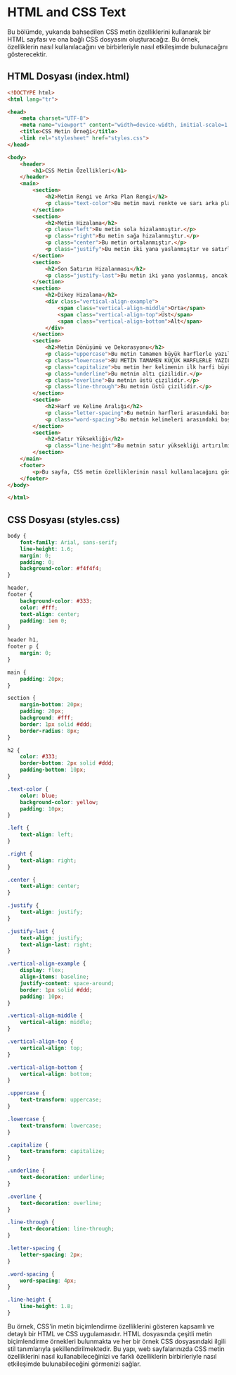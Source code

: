# HTML and CSS Text

Bu bölümde, yukarıda bahsedilen CSS metin özelliklerini kullanarak bir HTML sayfası ve ona bağlı CSS dosyasını oluşturacağız. Bu örnek, özelliklerin nasıl kullanılacağını ve birbirleriyle nasıl etkileşimde bulunacağını gösterecektir.

## HTML Dosyası (index.html)

```html
<!DOCTYPE html>
<html lang="tr">

<head>
    <meta charset="UTF-8">
    <meta name="viewport" content="width=device-width, initial-scale=1.0">
    <title>CSS Metin Örneği</title>
    <link rel="stylesheet" href="styles.css">
</head>

<body>
    <header>
        <h1>CSS Metin Özellikleri</h1>
    </header>
    <main>
        <section>
            <h2>Metin Rengi ve Arka Plan Rengi</h2>
            <p class="text-color">Bu metin mavi renkte ve sarı arka planda görünecektir.</p>
        </section>
        <section>
            <h2>Metin Hizalama</h2>
            <p class="left">Bu metin sola hizalanmıştır.</p>
            <p class="right">Bu metin sağa hizalanmıştır.</p>
            <p class="center">Bu metin ortalanmıştır.</p>
            <p class="justify">Bu metin iki yana yaslanmıştır ve satırlar arasındaki boşluklar eşitlenmiştir. Metnin düzeni daha düzenli görünür.</p>
        </section>
        <section>
            <h2>Son Satırın Hizalanması</h2>
            <p class="justify-last">Bu metin iki yana yaslanmış, ancak son satır sağa hizalanmıştır.</p>
        </section>
        <section>
            <h2>Dikey Hizalama</h2>
            <div class="vertical-align-example">
                <span class="vertical-align-middle">Orta</span>
                <span class="vertical-align-top">Üst</span>
                <span class="vertical-align-bottom">Alt</span>
            </div>
        </section>
        <section>
            <h2>Metin Dönüşümü ve Dekorasyonu</h2>
            <p class="uppercase">Bu metin tamamen büyük harflerle yazılmıştır.</p>
            <p class="lowercase">BU METİN TAMAMEN KÜÇÜK HARFLERLE YAZILMIŞTIR.</p>
            <p class="capitalize">bu metin her kelimenin ilk harfi büyük olacak şekilde yazılmıştır.</p>
            <p class="underline">Bu metnin altı çizilidir.</p>
            <p class="overline">Bu metnin üstü çizilidir.</p>
            <p class="line-through">Bu metnin üstü çizilidir.</p>
        </section>
        <section>
            <h2>Harf ve Kelime Aralığı</h2>
            <p class="letter-spacing">Bu metnin harfleri arasındaki boşluk artırılmıştır.</p>
            <p class="word-spacing">Bu metnin kelimeleri arasındaki boşluk artırılmıştır.</p>
        </section>
        <section>
            <h2>Satır Yüksekliği</h2>
            <p class="line-height">Bu metnin satır yüksekliği artırılmıştır. Bu, metnin daha okunabilir olmasını sağlar.</p>
        </section>
    </main>
    <footer>
        <p>Bu sayfa, CSS metin özelliklerinin nasıl kullanılacağını göstermek amacıyla oluşturulmuştur.</p>
    </footer>
</body>

</html>
```

## CSS Dosyası (styles.css)

```css
body {
    font-family: Arial, sans-serif;
    line-height: 1.6;
    margin: 0;
    padding: 0;
    background-color: #f4f4f4;
}

header,
footer {
    background-color: #333;
    color: #fff;
    text-align: center;
    padding: 1em 0;
}

header h1,
footer p {
    margin: 0;
}

main {
    padding: 20px;
}

section {
    margin-bottom: 20px;
    padding: 20px;
    background: #fff;
    border: 1px solid #ddd;
    border-radius: 8px;
}

h2 {
    color: #333;
    border-bottom: 2px solid #ddd;
    padding-bottom: 10px;
}

.text-color {
    color: blue;
    background-color: yellow;
    padding: 10px;
}

.left {
    text-align: left;
}

.right {
    text-align: right;
}

.center {
    text-align: center;
}

.justify {
    text-align: justify;
}

.justify-last {
    text-align: justify;
    text-align-last: right;
}

.vertical-align-example {
    display: flex;
    align-items: baseline;
    justify-content: space-around;
    border: 1px solid #ddd;
    padding: 10px;
}

.vertical-align-middle {
    vertical-align: middle;
}

.vertical-align-top {
    vertical-align: top;
}

.vertical-align-bottom {
    vertical-align: bottom;
}

.uppercase {
    text-transform: uppercase;
}

.lowercase {
    text-transform: lowercase;
}

.capitalize {
    text-transform: capitalize;
}

.underline {
    text-decoration: underline;
}

.overline {
    text-decoration: overline;
}

.line-through {
    text-decoration: line-through;
}

.letter-spacing {
    letter-spacing: 2px;
}

.word-spacing {
    word-spacing: 4px;
}

.line-height {
    line-height: 1.8;
}
```

Bu örnek, CSS'in metin biçimlendirme özelliklerini gösteren kapsamlı ve detaylı bir HTML ve CSS uygulamasıdır. HTML dosyasında çeşitli metin biçimlendirme örnekleri bulunmakta ve her bir örnek CSS dosyasındaki ilgili stil tanımlarıyla şekillendirilmektedir. Bu yapı, web sayfalarınızda CSS metin özelliklerini nasıl kullanabileceğinizi ve farklı özelliklerin birbirleriyle nasıl etkileşimde bulunabileceğini görmenizi sağlar.
